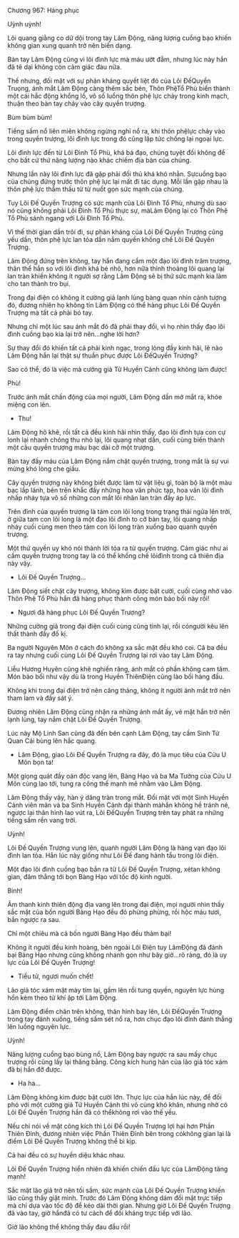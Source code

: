 




Chương 967: Hàng phục


Uỳnh uỳnh!

Lôi quang giằng co dữ dội trong tay Lâm Động, năng lượng cuồng bạo khiến không gian xung quanh trở nên biến dạng.

Bàn tay Lâm Động cũng vì lôi đình lực mà máu ướt đẫm, nhưng lúc này hắn đã tê dại không còn cảm giác đau nữa.

Thế nhưng, đối mặt với sự phản kháng quyết liệt đó của Lôi ĐếQuyền Truọng, ánh mắt Lâm Động càng thêm sắc bén, Thôn PhệTổ Phù biến thành một cái hắc động khổng lồ, vô số luồng thôn phệ lực chảy trong kinh mạch, thuận theo bàn tay chảy vào cây quyền trượng.

Bùm bùm bùm!

Tiếng sấm nổ liên miên không ngừng nghỉ nổ ra, khi thôn phệlực chảy vào trong quyền trượng, lôi đình lực trong đó cũng lập tức chống lại ngoại lực.

Lôi đình lực đến từ Lôi Đình Tổ Phù, khá bá đạo, chúng tuyệt đối không để cho bất cứ thứ năng lượng nào khác chiếm địa bàn của chúng.

Nhưng lần này lôi đình lực đã gặp phải đối thủ khá khó nhằn. Sựcuồng bạo của chúng đứng trước thôn phệ lực lại mất đi tác dụng. Mỗi lần gặp nhau là thôn phệ lực thẩm thấu từ từ nuốt gọn sức mạnh của chúng.

Tuy Lôi Đế Quyền Trượng có sức mạnh của Lôi Đình Tổ Phù, nhưng dù sao nó cũng không phải Lôi Đình Tổ Phù thực sự, màLâm Động lại có Thôn Phệ Tổ Phù sánh ngang với Lôi Đình Tổ Phù.

Vì thế thời gian dần trôi đi, sự phản kháng của Lôi Đế Quyền Trượng cũng yếu dần, thôn phệ lực lan tỏa dần nắm quyền khống chế Lôi Đế Quyền Trượng.

Lâm Động đứng trên không, tay hắn đang cầm một đạo lôi đình trăm trượng, thân thể hắn so với lôi đình khá bé nhỏ, hơn nữa thỉnh thoảng lôi quang lại lan tràn khiến không ít người sợ rằng Lâm Động sẽ bị thứ sức mạnh kia làm cho tan thành tro bụi.

Trong đại điện có không ít cường giả lạnh lùng bàng quan nhìn cảnh tượng đó, đương nhiên họ không tin Lâm Động có thể hàng phục Lôi Đế Quyền Trượng mà tất cả phải bó tay.

Nhưng chỉ một lúc sau ánh mắt đó đã phải thay đổi, vì họ nhìn thấy đạo lôi đình cuồng bạo kia lại trở nên…nghe lời hơn?

Sự thay đổi đó khiến tất cả phải kinh ngạc, trong lòng đầy kinh hãi, lẽ nào Lâm Động hắn lại thật sự thuần phục được Lôi ĐếQuyền Trượng?

Sao có thể, đó là việc mà cường giả Tử Huyền Cảnh cũng không làm được!

Phù!

Trước ánh mắt chấn động của mọi người, Lâm Động dần mở mắt ra, khóe miệng con lên.

- Thu!

Lâm Động hô khẽ, rồi tất cả đều kinh hãi nhìn thấy, đạo lôi đình tựa con cự lonh lại nhanh chóng thu nhỏ lại, lôi quang nhạt dần, cuối cùng biến thành một câu quyền trượng màu bạc dài cỡ một trượng.

Bàn tay đầy máu của Lâm Động nắm chặt quyền trượng, trong mắt là sự vui mừng khó lòng che giấu.

Cây quyền trượng này không biết được làm từ vật liệu gì, toàn bộ là một màu bạc lấp lánh, bên trên khắc đầy những hoa văn phức tạp, hoa văn lôi đình nhấp nháy tựa vô số những con mắt lôi nhãn lan tràn đầy áp lực.

Trên đỉnh của quyền trượng là tám con lôi long trong trạng thái ngửa lên trời, ở giữa tam con lôi long là một đạo lôi đình to cỡ bàn tay, lôi quang nhấp nháy cuối cùng men theo tám con lôi long tràn xuống bao quanh quyền trượng.

Một thứ quyền uy khó nói thành lời tỏa ra từ quyền trượng. Cảm giác như ai cầm quyền trượng trong tay là có thể khống chế lôiđình trong cả thiên địa này vậy.

- Lôi Đế Quyền Trượng…

Lâm Động siết chặt cây trượng, không kìm được bật cười, cuối cùng nhờ vào Thôn Phệ Tổ Phù hắn đã hàng phục thành công món bảo bối này rồi!

- Ngươi đã hàng phục Lôi Đế Quyền Trượng?

Những cường giả trong đại điện cuối cùng cũng tỉnh lại, rồi cóngười kêu lên thất thành đầy đố kị.

Ba người Nguyên Môn ở cách đó không xa sắc mặt đều khó coi. Cả ba đều ra tay nhưng cuối cùng Lôi Đế Quyền Trượng lại rơi vào tay Lâm Động.

Liễu Hương Huyên cũng khẽ nghiến răng, ánh mắt có phần không cam tâm. Món bảo bối như vậy dù là trong Huyền ThiênĐiện cũng lào bối hàng đầu.

Không khi trong đại điện trở nên căng thảng, không ít người ánh mắt trở nên tham lam và đầy sát ý.

Đương nhiên Lâm Động cũng nhận ra những ánh mắt ấy, vẻ mặt hắn trở nên lạnh lùng, tay nắm chặt Lôi Đế Quyền Trượng.

Lúc này Mộ Linh San cũng đã đến bên cạnh Lâm Động, tay cầm Sinh Tử Quan Cái bùng lên hắc quang.

- Lâm Động, giao Lôi Đế Quyền Trượng ra đây, đó là mục tiêu của Cửu U Môn bọn ta!

Một giọng quát đầy oán độc vang lên, Bàng Hạo và ba Ma Tướng của Cửu U Môn cùng lao tới, tung ra công thế mạnh mẽ nhằm vào Lâm Động.

Lâm Động thấy vậy, hàn ý dâng tràn trong mắt. Đối mặt với một Sinh Huyền Cảnh viên mãn và ba Sinh Huyền Cảnh đại thành màhắn không hề tránh né, ngược lại thân hình lao vút ra, Lôi ĐếQuyền Trượng trên tay phát ra những tiếng sấm rền vang trời.

Uỳnh!

Lôi Đế Quyền Trượng vung lên, quanh người Lâm Động là hàng vạn đạo lôi đình lan tỏa. Hắn lúc này giống như Lôi Đế đang hành tẩu trong lôi điện.

Một đạo lôi đình cuồng bạo bắn ra từ Lôi Đế Quyền Trượng, xétan không gian, đâm thẳng tới bọn Bàng Hạo với tốc độ kinh người.

Binh!

Âm thanh kinh thiên động địa vang lên trong đại điện, mọi người nhìn thấy sắc mặt của bốn người Bàng Hạo đều đỏ phừng phừng, rồi hộc máu tươi, bắn ngược ra sau.

Chỉ một chiêu mà cả bốn người Bàng Hạo đều thảm bại!

Không ít người đều kinh hoàng, bên ngoài Lôi Điện tuy LâmĐộng đã đánh bại Bàng Hạo nhưng cũng không nhanh gọn như bây giờ…rõ ràng, đó là uy lực của Lôi Đế Quyền Trượng!

- Tiểu tử, ngươi muốn chết!

Lão giả tóc xám mặt mày tím lại, gầm lên rồi tung quyền, nguyên lực hùng hồn kèm theo tử khí ập tới Lâm Động.

Lâm Động điểm chân trên không, thân hình bay lên, Lôi ĐếQuyền Trượng trong tay đánh xuống, tiếng sấm sét nổ ra, hơn chục đạo lôi đỉnh đánh thẳng lên luồng nguyên lực.

Uỳnh!

Năng lượng cuồng bạo bùng nổ, Lâm Động bay ngược ra sau mấy chục trượng rồi cũng lấy lại thăng bằng. Công kích hung hãn của lão giả tóc xám đã bị hắn đỡ được.

- Ha ha…

Lâm Động không kìm được bật cười lớn. Thực lực của hắn lúc này, để đối phó với một cường giả Tử Huyền Cảnh thì vô cùng khó khăn, nhưng nhờ có Lôi Đế Quyền Trượng hắn đã có thểkhông rơi vào thế yếu.

Nếu chỉ nói về mặt công kích thì Lôi Đế Quyền Trượng lợi hại hơn Phần Thiên Đỉnh, đương nhiên việc Phần Thiên Đỉnh bên trong cókhông gian lại là điểm Lôi Đế Quyền Trượng không thể bì kịp.

Cả hai đều có sự huyền diệu khác nhau.

Lôi Đế Quyền Trượng hiển nhiên đã khiến chiến đấu lực của LâmĐộng tăng mạnh!

Sắc mặt lão giả trở nên tối sầm, sức mạnh của Lôi Đế Quyền Trượng khiến lão cũng thấy giật mình. Trước đó Lâm Động không dám đối mặt trực tiếp mà chỉ dựa vào tốc độ để kéo dài thời gian. Nhưng giờ Lôi Đế Quyền Trượng đã vào tay, giờ hắnđã có tư cách để đối kháng trực tiếp với lão.

Giờ lão không thể không thấy đau đầu rồi!




